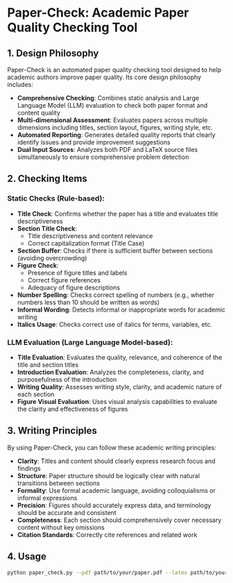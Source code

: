 # Paper-Check: Academic Paper Quality Checking Tool

## 1. Design Philosophy

Paper-Check is an automated paper quality checking tool designed to help academic authors improve paper quality. Its core design philosophy includes:

- **Comprehensive Checking**: Combines static analysis and Large Language Model (LLM) evaluation to check both paper format and content quality
- **Multi-dimensional Assessment**: Evaluates papers across multiple dimensions including titles, section layout, figures, writing style, etc.
- **Automated Reporting**: Generates detailed quality reports that clearly identify issues and provide improvement suggestions
- **Dual Input Sources**: Analyzes both PDF and LaTeX source files simultaneously to ensure comprehensive problem detection

## 2. Checking Items

### Static Checks (Rule-based):

- **Title Check**: Confirms whether the paper has a title and evaluates title descriptiveness
- **Section Title Check**:
  - Title descriptiveness and content relevance
  - Correct capitalization format (Title Case)
- **Section Buffer**: Checks if there is sufficient buffer between sections (avoiding overcrowding)
- **Figure Check**:
  - Presence of figure titles and labels
  - Correct figure references
  - Adequacy of figure descriptions
- **Number Spelling**: Checks correct spelling of numbers (e.g., whether numbers less than 10 should be written as words)
- **Informal Wording**: Detects informal or inappropriate words for academic writing
- **Italics Usage**: Checks correct use of italics for terms, variables, etc.

### LLM Evaluation (Large Language Model-based):

- **Title Evaluation**: Evaluates the quality, relevance, and coherence of the title and section titles
- **Introduction Evaluation**: Analyzes the completeness, clarity, and purposefulness of the introduction
- **Writing Quality**: Assesses writing style, clarity, and academic nature of each section
- **Figure Visual Evaluation**: Uses visual analysis capabilities to evaluate the clarity and effectiveness of figures

## 3. Writing Principles

By using Paper-Check, you can follow these academic writing principles:

- **Clarity**: Titles and content should clearly express research focus and findings
- **Structure**: Paper structure should be logically clear with natural transitions between sections
- **Formality**: Use formal academic language, avoiding colloquialisms or informal expressions
- **Precision**: Figures should accurately express data, and terminology should be accurate and consistent
- **Completeness**: Each section should comprehensively cover necessary content without key omissions
- **Citation Standards**: Correctly cite references and related work

## 4. Usage

```bash
python paper_check.py --pdf path/to/your/paper.pdf --latex path/to/your/latex/source
```

